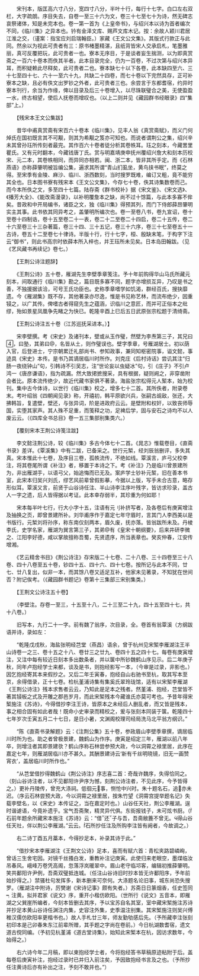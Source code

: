 <!-- { "loadSidebar": true } -->
　　宋刊本，版匡高六寸八分，宽四寸八分，半叶十行，每行十七字。白口左右双栏，大字疏朗。序目失去，自卷一至三十六为文，卷三十七至七十为诗，然无碑志哀祭诸体，知是未完本也。卷一第一首为《上皇帝书》，与绍兴本以诗为首者编次不同，《临川集》之异本也。钤有金泽文库、赐芦文库木记。按：余故人颖川君居江淮之交，（谨案：指宝应刘启瑞翰臣。）家藏《王文公文集》。其版式行款正与此同。然余以为视此可贵者有三：原书楮墨精湛，且纸背皆宋人交承启札，笔墨雅丽，真可反覆把玩，此可贵者一也。寮本无序目，于是谈者妄生揣测，以为即真赏斋之一百六十卷本而佚其半者。此本目录完全，仍为一百卷，不过次第与绍兴本异耳，而积疑赖此尽释矣，此可贵者二也。寮本缺七十以下各卷，此本缺四至六、三十七至四十七、六十一至六十九，共缺二十四卷，而七十卷以下完然具存，正可补寮本之缺，且必有佚文出罗钞之外者，此可贵者三也。余尝言于东都耆宿，约异时寮本刊行，余当为作缘，俾以目录及后三十卷增入，以尽珠联璧合之美，无使盈盈一水，终古相望，使后人抚卷而增叹也。（以上二则并见《藏园群书经眼录》四“集部”上。）

　　【残宋本王文公集跋】

　　昔华中甫真赏斋有宋百六十卷本《临川集》，见丰人翁《真赏斋赋》，而义门何焯氏在国初既言其不可觏，则其为希觏之笈亦可知也。而说者谓荆公之集，绍兴辛未其曾孙珏所传刻者最完。其作百六十卷者徒分析其卷帙耳。珏之刻本，今藏罟里瞿氏。又有元时翻本，今藏钱唐丁氏。赏与明嘉靖庚申抚州覆绍兴詹大和刻本历校宋、元二本，其卷帙相同，而异同亦相若。闽、浙二本，皆非其所手定。而《石林燕语》亦称薛肇明被旨编公集，遍求其所谓“青山扪虱坐，黄鸟挟书眠”，终莫之得。至宋季有金陵、麻沙、临川、浙西数刻，当时搜罗既难，编订又粗，竟不能穷其全也。日本图书寮有残宋本《王文公文集》，今存七十卷，佚其诗集数卷而己。而今本所佚之文，多至四十七篇。陆存斋《群书校补》据《宋文鉴》、《宋文选》、《播芳大全》、《能改斋漫录》，以补明覆詹本之缺，尚不过十馀篇，与此本多寡不侔矣。昔政和中开局编书，诸臣之文，独《临川集》得预其列，而门下侍郎薛昂肇明实主其事。此书依其同异考之，盖肇明所编次也。卷一至卷八书，卷九宣诏，卷十至卷十四制诰，卷十五至卷二十一表，卷二十二至卷二十四启，卷二十五传，卷二十六至卷三十三杂著篇，卷三十四、三十五记，卷三十六序，卷三十七至卷五十一古诗，卷五十二至卷七十律诗。半版十行，行十七字，桓、殷缺末笔，于构字下注云“御书”，则此书高宗时依薛本所入梓也，并王珏所未见矣。日本岛田翰跋。（见《艺风藏书再续记》卷七。）

　　【王荆公诗注题辞】

　　《王荆公诗》五十卷，雁湖先生李壁季章笺注。予十年前购得华山马氏所藏元刻本，间取通行《临川集》勘之，篇目既多寡不同，题字亦增损互异，乃叹是书之善，不独援据该洽，可号王氏功臣也。史称季章嗜学如饥渴，群经百氏，搜抉靡遗。今《雁湖集》既不存，其他著录亦尽逸，惟是书见称艺林，而流布绝少，因重锓之，以广其传。俾嗜古者得窥先生之蕴涵，识临川之意匠，而并可正俗本之纰缪，殆如景星凤凰争先睹之为快已。乾隆辛酉上巳后五日武原张宗松题于清绮斋。

　　【王荆公诗注五十卷（江苏巡抚采进本。）】

　　宋李壁撰。考《宋史》及诸刊本，壁或从玉作璧，然壁为李焘第三子，其兄曰，曰塾，其弟曰，名皆从土，则作璧误也。壁字季章，号雁湖居士。初以荫入官，后登进士，宁宗朝累迁礼部尚书、参知政事，兼同知枢密院事，谥文懿，事迹具《宋史》本传。是书乃其谪居临川时所作。刘克庄《后村诗话》尝讥其注“归肠一夜绕钟山”句，引韩诗不引吴志，注“世论妄以虫疑冰”句，引《庄子》不引卢鸿一《唐彦谦语》，指为疏漏。然大致捃摭搜采，具有根据，疑则阙之，非穿凿附会者比。原本流传绝少，故近代藏书家俱不著录。海盐张宗松得元人椠本，始为校刊。集中古今体诗，以世行《临川集》校之，增多七十二首。其所佚者，附录卷末。考叶绍翁《四朝闻见录》称，开禧初，韩平原欲兴兵，张嗣古觇敌，张还，大拂韩旨，复遣壁，壁还，与张异词，阶是进政府云云。是壁附和权奸，以致丧师辱国，实堕其家声。其人殊不足重，而笺释之功，足裨后学，固与安石之诗均不以人废云云。（《四库全书总目》卷一五三集部别集类六。）

　　【覆刻宋本王荆公诗笺注跋】

　　李文懿注荆公诗，较《临川集》多古今体七十二首。《晁志》惟载卷目，《直斋书录》差详。《覃溪集》中有二跋，已备采之。世行元椠，经刘辰翁删评，多失其真。宋本惟此十七卷，及序目三卷，孤帙流传，不绝如线。覃溪言，庐弓父校李注，将其卷尾所谓《补注》者，移置于本诗之下。考《补注》乃是临川曾景建所为，非出雁湖手，以语弓父，始追悔而已无及。案庐学士钞补元椠，旧在善本书室，此宋本归吴兴刘氏，缪艺风前辈曾假影摹，今据以上版，写手未合古意，略存形似耳。覃溪又言，前贤于山谷诗任注、半山诗李注序叶残字，皆访求珍录，盖古人一字之遗，后人皆得据以考证。此本幸存弱半，其珍重为何如耶！

　　宋本每半叶七行，行大小字十五，注语有元刂补挤写者，及各卷后有庚寅增注及抽换之页，即曾景建所补。刘华甫序作于嘉定七年守眉时，言其门人李西美以是书版行。元椠刘将孙序，称东南仅刻两本，眉久废，抚亦落。皆翁跋所未及。丹棱李氏，史学名家，雁湖为巽言第三子，其弟有《皇宋十朝纲要》，后来井研李微之、江阳李好德，咸以掌故擅称吾蜀，先贤遗序，所当表章也。癸亥仲春，江安传增湘。

　　《艺云精舍书目》《荆公诗注》存宋版二十七卷、二十八卷、三十四卷至三十八卷、四十八卷至五十卷，钞四十五、四十六、四十七卷。按所记与此本不同，廿七、廿八复出，似非一本，而其馀八卷又适足互补，他家未见著录，不知犹在世间否？附记俟考。（《藏园群书题记》卷第十三集部三宋别集类。）

　　【王荆文公诗注五十卷】

　　（李壁注。存卷一至三，十五至十八，二十三至二十九，四十五至四十七，共十八卷。）

　　旧写本，九行二十一字。前有魏了翁序，次目录，全。卷首有翁覃溪（方纲跋语并诗，录如左：

　　“乾隆戊戌秋，海盐张明经芑堂（燕昌）语余，曾于杭州见宋椠李雁湖注王半山诗卷一之三、卷十五之十八、卷廿三之廿九、卷四十五之四十七。每卷有庚寅增注，又注中每有较近日刻本多出数条者，并以箧中所钞魏鹤山序见示。后二年庚子秋，同年卢抱经学士来都，谈及是书，则抱经影写一本，（今审是过录，非影也。）因乞抱经寄其本来假抄之。又后二年壬寅春，抱经自山右驰书至杭，取其写本至京，余得借录，正十七卷。检杭堇浦诗集有集奚氏翠玲珑馆，适有以宋椠李雁湖《王荆公诗注》残本求售者云云，乃知此是足本之残者。然堇浦、抱经，芑堂皆不著其锓板之式及开雕之郡邑岁月，而此宋椠残本今藏谁氏亦莫可考也。予昔年得宋椠施注《苏诗》，今得借抄李注王诗，皆原本之未经后人删乱者，而又皆是残本，事之相合固有如此者哉！既命小史审录而精校之，爰与张刻本同装于箧。乾隆四十七年岁次壬寅五月二十七日，是日小暑，文渊阁校理司经局洗马北平翁方纲识。”

　　“陈《直斋书录解题》云：《注荆公集》五十卷，参政眉山李壁季章撰，谪居临川时所为也。助之者曾极景建，魏鹤山为作序。庚寅是绍定三年，雁湖以前八年卒，则增注者其即景建欤？鹤山序称石林尝参预大政，今以洞霄之禄里居，此序在嘉定七年，则雁湖居临川亦不甚久。其酬景建诗云‘新有千丝明晓镜，旧无一画赞宵衣’，盖居临川时所作也。”

　　“从芑堂借抄得魏鹤山《荆公诗注》序志喜二首：奇哉许魏序，失得恰同之。（刻山谷诗注者，以不见鄱阳许尹序为憾，刻荆公诗注者，不见此序，今予皆得之。）更补丹陵传，曾充大涤祠。低徊元事，恻怆中兴时。朱十题名石，追亦未迟。（序云石林尝预大政，今以洞霄之禄里居，按朱竹望《洞霄宫提举题名记》失载李壁名，以《宋史》本传证之，当在嘉定时也。）山谷任天社，荆公李雁湖。逞时谐谑语，今竟补遗乎。宝气吾斋聚，精灵异代俱。东街报钱子，未可炫书厨。（石前年题余所藏宋本施注《苏诗》云：“借还子与吾，吾斋敝簏不曾无。得山谷任天社，伴以荆公李雁湖。”云云。石所抄任注及所购李注皆有阙者，今故调之。）

　　右二诗丁酉五月藁本，今得抄足本，补录其诗于此。”

　　“借抄宋本李雁湖注《王荆文公诗》足本，喜而有赋六首：青松夹路碧嶙峋，曾话三生舍宅因。对镜千丝搔白发，重教补注记庚寅。此使归来老眼空，墨煤临汝吊春风。峨峰万卷凭高阁，忽落浮岚暖翠中。眉山老守临邛客，编辑初推薛肇明。笑共鄱阳许尹例，吾斋双璧抵连城。（任注山谷诗旧时抄本皆无许鄱阳序，予年前始抄得之。）禁骚杜句发挥多，新本删来可奈何。大涤题名论旧事，城东尚恐失搜罗。（雁湖注中附诗，厉樊谢《宋诗记事》颇有失者。）苏斋日日篆烟香，任史签同┑注黄。拟并君家《说文》序，重开小楷仿欧阳。（世所行《说文》五音本，即雁湖之父巽崖所编者，今刻本皆删去其序，予以宝苏自名其室，室中藏宋椠施注苏诗并抄足本黄山谷诗任渊注内集，史容注外集，史季温注别集。其宋椠施注则吴兴傅稚汉儒仿欧阳率更楷书也。）故人手札廿三年，师友勤劬感后先。（予所藏李注张刻初印本是己卯春朱东江前辈所赠，其手题之字尚在卷前。）今日杭湖数耆宿，遗文道古傥同编。（予初见杭堇浦《道古堂诗集》，始知此宋椠本在杭，因访求数年，今始得之。）

　　右六诗今年二月稿，即以柬抱经学士者，今将抱经答书草稿原迹粘附于后。盖每卷后庚寅补注，抱经过录时已并归入前注矣，予因致抱经书言及之也。（予所抄任注黄诗后亦有补出之注，予刻不敢并也。”）

